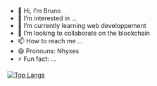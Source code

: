 - 👋 Hi, I’m Bruno
- 👀 I’m interested in ...
- 🌱 I’m currently learning web developpement
- 💞️ I’m looking to collaborate on the blockchain
- 📫 How to reach me ...
- 😄 Pronouns: Nhyxes
- ⚡ Fun fact: ...

[![Top Langs](https://github-readme-stats.vercel.app/api/top-langs/?username=anuraghazra&layout=donut)](https://github.com/anuraghazra/github-readme-stats)
<!---
Nhyxes/Nhyxes is a ✨ special ✨ repository because its `README.md` (this file) appears on your GitHub profile.
You can click the Preview link to take a look at your changes.
--->
